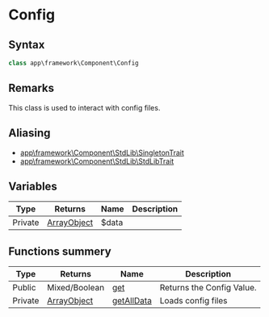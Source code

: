 # Config
## Syntax

```php
class app\framework\Component\Config
```

## Remarks

This class is used to interact with config files.

## Aliasing

- [app\framework\Component\StdLib\SingletonTrait](../../../StdLib/classes/SingletonTrait.md)
- [app\framework\Component\StdLib\StdLibTrait](../../../StdLib/classes/StdLibTrait.md)

## Variables

| Type | Returns | Name | Description |
| --- | --- | --- | --- |
| Private | [ArrayObject](../../../StdLib/classes/ArrayObject.md) | $data |

## Functions summery

| Type | Returns | Name | Description |
| --- | --- | --- | --- |
| Public | Mixed/Boolean | [get](methods/get.md) | Returns the Config Value.|
| Private | [ArrayObject](../../../StdLib/classes/ArrayObject.md) | [getAllData](methods/getAllData.md) | Loads config files |

